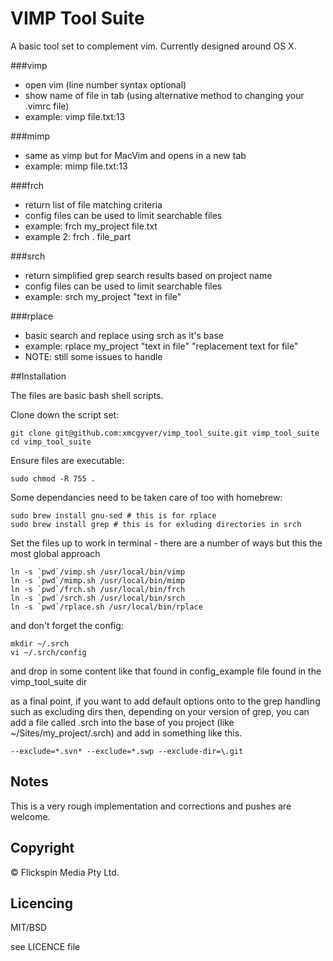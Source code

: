 # VIMP Tool Suite

A basic tool set to complement vim. Currently designed around OS X.

###vimp  

- open vim (line number syntax optional)
- show name of file in tab (using alternative method to changing your .vimrc file)
- example: vimp file.txt:13

###mimp

- same as vimp but for MacVim and opens in a new tab
- example: mimp file.txt:13

###frch

- return list of file matching criteria
- config files can be used to limit searchable files
- example: frch my_project file.txt 
- example 2: frch . file_part

###srch

- return simplified grep search results based on project name
- config files can be used to limit searchable files
- example: srch my_project "text in file"

###rplace

- basic search and replace using srch as it's base
- example: rplace my_project "text in file" "replacement text for file"
- NOTE: still some issues to handle


##Installation

The files are basic bash shell scripts.

Clone down the script set:

	git clone git@github.com:xmcgyver/vimp_tool_suite.git vimp_tool_suite
	cd vimp_tool_suite

Ensure files are executable:

	sudo chmod -R 755 . 

Some dependancies need to be taken care of too with homebrew:

	sudo brew install gnu-sed # this is for rplace
	sudo brew install grep # this is for exluding directories in srch

Set the files up to work in terminal - there are a number of ways but this the most global approach

	ln -s `pwd`/vimp.sh /usr/local/bin/vimp
	ln -s `pwd`/mimp.sh /usr/local/bin/mimp
	ln -s `pwd`/frch.sh /usr/local/bin/frch
	ln -s `pwd`/srch.sh /usr/local/bin/srch
	ln -s `pwd`/rplace.sh /usr/local/bin/rplace

and don't forget the config:

	mkdir ~/.srch
	vi ~/.srch/config

and drop in some content like that found in config_example file found in the vimp_tool_suite dir

as a final point, if you want to add default options onto to the grep handling such as excluding dirs then, depending on your version of grep, you can add a file called .srch into the base of you project (like ~/Sites/my_project/.srch) and add in something like this.

	--exclude=*.svn* --exclude=*.swp --exclude-dir=\.git 

## Notes

This is a very rough implementation and corrections and pushes are welcome.

## Copyright 

&copy; Flickspin Media Pty Ltd.


## Licencing

MIT/BSD

see LICENCE file

